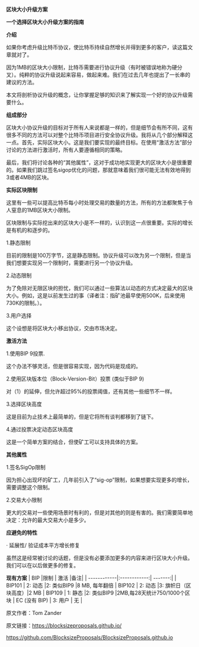 **区块大小升级方案**

**一个选择区块大小升级方案的指南**


**介绍**

如果你考虑升级比特币协议，使比特币持续自然增长并得到更多的客户，读这篇文章就对了。

因为1MB的区块大小限制，比特币需要进行协议升级（有时被错误地称为硬分叉）。纯粹的协议升级说起来容易，做起来难。我们在过去几年也提出了一长串的建议的方法。

本文将剖析协议升级的概念，让你掌握足够的知识来了解实现一个好的协议升级需要什么。

**组成部分**

区块大小协议升级的目标对于所有人来说都是一样的，但是细节会有所不同，这有很多不同的方法可以对整个比特币项目进行安全协议升级。我将从几个部分解释这一点。首先，实际区块大小。这是我们要实现的最终目标。在使用“激活方法”部分讨论的方法进行激活时，所有人要遵循相同的策略。

最后，我们将讨论各种的“其他属性”，这对于成功地实现更大的区块大小是很重要的。如果我们跳过签名sigop优化的问题，那就意味着我们很可能无法有效地得到3或者4MB的区块。

**实际区块限制**

这里有一些可以提高比特币每小时处理交易的数量的方法，所有的方法都聚焦于令人窒息的1MB区块大小限制。

区块限制与实际挖出来的区块大小是不一样的，认识到这一点很重要。实际的增长是有机的和逐步的。

1.静态限制

目前的限制是100万字节，这是静态限制。协议升级可以改为另一个限制，但是当我们想要实现另一个限制时，需要进行另一个协议升级。

2.动态限制

为了免除对无限区块的担忧，我们可以通过一些算法以动态的方式决定最大的区块大小。例如，这是以前发生过的事（译者注：指矿池最早使用500K，后来使用730K的限制。）。

3.用户选择

这个设想是将区块大小移出协议，交由市场决定。


**激活方法**

1.使用BIP 9投票.

这个办法不够灵活，但是很容易实现，因为代码是现成的。

2.使用区块版本位（Block-Version-Bit）投票 (类似于BIP 9)

对（1）的延伸，但允许超过95%的投票阈值，还有其他一些细节不一样。

3.选择区块高度

这是目前为止技术上最简单的，但是它将所有谈判都移到了链下。

4.通过投票决定动态区块高度

这是一个简单方案的结合，但使矿工可以支持具体的方案。


**其他属性**

1.签名SigOp限制

因为担心出现坏的矿工，几年前引入了“sig-op”限制，如果想要实现更多的增长，需要调整这个限制。

2.交易大小限制

更大的交易对一些使用场景时有利的，但是对其他的则是有害的。我们需要简单地决定：允许的最大交易大小是多少。

**应避免的特性**

·        延展性/ 验证成本平方增长修复

虽然这是经常被讨论的话题，但是没有必要添加更多的内容来进行区块大小升级。我们可以在以后做更多的修复。


**现有方案**
| BIP         |限制           |  激活   |备注|
| ------------|:------------:| -------:|
| BIP101      | 2: 动态 |2: 类似BIP9 |8 MB, 每年翻倍
| BIP102      | 2: 动态       |3: 旗帜日（区块高度）|2 MB
| BIP109 | 1: 静态      |2: 类似BIP9 |2MB,每28天统计750/1000个区块
| EC (没有 BIP) | 3: 用户    |   无 |


 

原文作者：Tom Zander

原文链接：https://blocksizeproposals.github.io/

https://github.com/BlocksizeProposals/BlocksizeProposals.github.io
